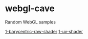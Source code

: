 # webgl-cave
Random WebGL samples


[1-barycentric-raw-shader](https://mikatalk.github.io/webgl-cave/1-barycentric-raw-shader/)
[1-uv-shader](https://mikatalk.github.io/webgl-cave/2-uv-shader/)
